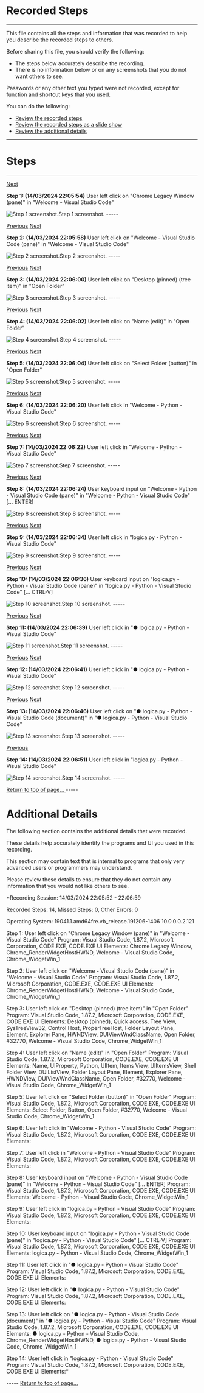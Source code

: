 ﻿# <a name="reporttop"></a>Recorded Steps
-----
This file contains all the steps and information that was recorded to help you describe the recorded steps to others. 

Before sharing this file, you should verify the following: 

- The steps below accurately describe the recording. 
- There is no information below or on any screenshots that you do not want others to see. 

Passwords or any other text you typed were not recorded, except for function and shortcut keys that you used. 

You can do the following: 

- [Review the recorded steps](#steps)
- [Review the recorded steps as a slide show](./slide0001.htm)
- [Review the additional details](#additionaldetails)
-----
# <a name="steps"></a>Steps
-----
<a name="step1"></a> [Next](#step2 "Next")

**Step 1: (‎14/‎03/‎2024 22:05:54)** User left click on "Chrome Legacy Window (pane)" in "Welcome - Visual Studio Code"

![Step 1 screenshot.](Aspose.Words.0efe520b-9992-4c12-a7e7-d4bfd1955d7e.001.jpeg "Click to enlarge/shrink screenshot.")Step 1 screenshot. -----

<a name="step2"></a>[Previous](#step1 "Previous") [Next](#step3 "Next")

**Step 2: (‎14/‎03/‎2024 22:05:58)** User left click on "Welcome - Visual Studio Code (pane)" in "Welcome - Visual Studio Code"

![Step 2 screenshot.](Aspose.Words.0efe520b-9992-4c12-a7e7-d4bfd1955d7e.002.jpeg "Click to enlarge/shrink screenshot.")Step 2 screenshot. -----

<a name="step3"></a>[Previous](#step2 "Previous") [Next](#step4 "Next")

**Step 3: (‎14/‎03/‎2024 22:06:00)** User left click on "Desktop (pinned) (tree item)" in "Open Folder"

![Step 3 screenshot.](Aspose.Words.0efe520b-9992-4c12-a7e7-d4bfd1955d7e.003.jpeg "Click to enlarge/shrink screenshot.")Step 3 screenshot. -----

<a name="step4"></a>[Previous](#step3 "Previous") [Next](#step5 "Next")

**Step 4: (‎14/‎03/‎2024 22:06:02)** User left click on "Name (edit)" in "Open Folder"

![Step 4 screenshot.](Aspose.Words.0efe520b-9992-4c12-a7e7-d4bfd1955d7e.004.jpeg "Click to enlarge/shrink screenshot.")Step 4 screenshot. -----

<a name="step5"></a>[Previous](#step4 "Previous") [Next](#step6 "Next")

**Step 5: (‎14/‎03/‎2024 22:06:04)** User left click on "Select Folder (button)" in "Open Folder"

![Step 5 screenshot.](Aspose.Words.0efe520b-9992-4c12-a7e7-d4bfd1955d7e.005.jpeg "Click to enlarge/shrink screenshot.")Step 5 screenshot. -----

<a name="step6"></a>[Previous](#step5 "Previous") [Next](#step7 "Next")

**Step 6: (‎14/‎03/‎2024 22:06:20)** User left click in "Welcome - Python - Visual Studio Code"

![Step 6 screenshot.](Aspose.Words.0efe520b-9992-4c12-a7e7-d4bfd1955d7e.006.jpeg "Click to enlarge/shrink screenshot.")Step 6 screenshot. -----

<a name="step7"></a>[Previous](#step6 "Previous") [Next](#step8 "Next")

**Step 7: (‎14/‎03/‎2024 22:06:22)** User left click in "Welcome - Python - Visual Studio Code"

![Step 7 screenshot.](Aspose.Words.0efe520b-9992-4c12-a7e7-d4bfd1955d7e.007.jpeg "Click to enlarge/shrink screenshot.")Step 7 screenshot. -----

<a name="step8"></a>[Previous](#step7 "Previous") [Next](#step9 "Next")

**Step 8: (‎14/‎03/‎2024 22:06:24)** User keyboard input on "Welcome - Python - Visual Studio Code (pane)" in "Welcome - Python - Visual Studio Code" [... ENTER]

![Step 8 screenshot.](Aspose.Words.0efe520b-9992-4c12-a7e7-d4bfd1955d7e.008.jpeg "Click to enlarge/shrink screenshot.")Step 8 screenshot. -----

<a name="step9"></a>[Previous](#step8 "Previous") [Next](#step10 "Next")

**Step 9: (‎14/‎03/‎2024 22:06:34)** User left click in "logica.py - Python - Visual Studio Code"

![Step 9 screenshot.](Aspose.Words.0efe520b-9992-4c12-a7e7-d4bfd1955d7e.009.jpeg "Click to enlarge/shrink screenshot.")Step 9 screenshot. -----

<a name="step10"></a>[Previous](#step9 "Previous") [Next](#step11 "Next")

**Step 10: (‎14/‎03/‎2024 22:06:36)** User keyboard input on "logica.py - Python - Visual Studio Code (pane)" in "logica.py - Python - Visual Studio Code" [... CTRL-V]

![Step 10 screenshot.](Aspose.Words.0efe520b-9992-4c12-a7e7-d4bfd1955d7e.010.jpeg "Click to enlarge/shrink screenshot.")Step 10 screenshot. -----

<a name="step11"></a>[Previous](#step10 "Previous") [Next](#step12 "Next")

**Step 11: (‎14/‎03/‎2024 22:06:39)** User left click in "● logica.py - Python - Visual Studio Code"

![Step 11 screenshot.](Aspose.Words.0efe520b-9992-4c12-a7e7-d4bfd1955d7e.011.jpeg "Click to enlarge/shrink screenshot.")Step 11 screenshot. -----

<a name="step12"></a>[Previous](#step11 "Previous") [Next](#step13 "Next")

**Step 12: (‎14/‎03/‎2024 22:06:41)** User left click in "● logica.py - Python - Visual Studio Code"

![Step 12 screenshot.](Aspose.Words.0efe520b-9992-4c12-a7e7-d4bfd1955d7e.012.jpeg "Click to enlarge/shrink screenshot.")Step 12 screenshot. -----

<a name="step13"></a>[Previous](#step12 "Previous") [Next](#step14 "Next")

**Step 13: (‎14/‎03/‎2024 22:06:46)** User left click on "● logica.py - Python - Visual Studio Code (document)" in "● logica.py - Python - Visual Studio Code"

![Step 13 screenshot.](Aspose.Words.0efe520b-9992-4c12-a7e7-d4bfd1955d7e.013.jpeg "Click to enlarge/shrink screenshot.")Step 13 screenshot. -----

<a name="step14"></a>[Previous](#step13 "Previous") 

**Step 14: (‎14/‎03/‎2024 22:06:51)** User left click in "logica.py - Python - Visual Studio Code"

![Step 14 screenshot.](Aspose.Words.0efe520b-9992-4c12-a7e7-d4bfd1955d7e.014.jpeg "Click to enlarge/shrink screenshot.")Step 14 screenshot. -----[](#reporttop "Return to top of page")

[Return to top of page... ](#reporttop "Return to top of page")-----
# <a name="additionaldetails"></a>Additional Details
The following section contains the additional details that were recorded. 

These details help accurately identify the programs and UI you used in this recording. 

This section may contain text that is internal to programs that only very advanced users or programmers may understand. 

Please review these details to ensure that they do not contain any information that you would not like others to see. 

*Recording Session: ‎14/‎03/‎2024 22:05:52 - 22:06:59

Recorded Steps: 14, Missed Steps: 0, Other Errors: 0

Operating System: 19041.1.amd64fre.vb\_release.191206-1406 10.0.0.0.2.121

Step 1: User left click on "Chrome Legacy Window (pane)" in "Welcome - Visual Studio Code"
Program: Visual Studio Code, 1.87.2, Microsoft Corporation, CODE.EXE, CODE.EXE
UI Elements: Chrome Legacy Window, Chrome\_RenderWidgetHostHWND, Welcome - Visual Studio Code, Chrome\_WidgetWin\_1

Step 2: User left click on "Welcome - Visual Studio Code (pane)" in "Welcome - Visual Studio Code"
Program: Visual Studio Code, 1.87.2, Microsoft Corporation, CODE.EXE, CODE.EXE
UI Elements: Chrome\_RenderWidgetHostHWND, Welcome - Visual Studio Code, Chrome\_WidgetWin\_1

Step 3: User left click on "Desktop (pinned) (tree item)" in "Open Folder"
Program: Visual Studio Code, 1.87.2, Microsoft Corporation, CODE.EXE, CODE.EXE
UI Elements: Desktop (pinned), Quick access, Tree View, SysTreeView32, Control Host, ProperTreeHost, Folder Layout Pane, Element, Explorer Pane, HWNDView, DUIViewWndClassName, Open Folder, #32770, Welcome - Visual Studio Code, Chrome\_WidgetWin\_1

Step 4: User left click on "Name (edit)" in "Open Folder"
Program: Visual Studio Code, 1.87.2, Microsoft Corporation, CODE.EXE, CODE.EXE
UI Elements: Name, UIProperty, Python, UIItem, Items View, UIItemsView, Shell Folder View, DUIListView, Folder Layout Pane, Element, Explorer Pane, HWNDView, DUIViewWndClassName, Open Folder, #32770, Welcome - Visual Studio Code, Chrome\_WidgetWin\_1

Step 5: User left click on "Select Folder (button)" in "Open Folder"
Program: Visual Studio Code, 1.87.2, Microsoft Corporation, CODE.EXE, CODE.EXE
UI Elements: Select Folder, Button, Open Folder, #32770, Welcome - Visual Studio Code, Chrome\_WidgetWin\_1

Step 6: User left click in "Welcome - Python - Visual Studio Code"
Program: Visual Studio Code, 1.87.2, Microsoft Corporation, CODE.EXE, CODE.EXE
UI Elements: 

Step 7: User left click in "Welcome - Python - Visual Studio Code"
Program: Visual Studio Code, 1.87.2, Microsoft Corporation, CODE.EXE, CODE.EXE
UI Elements: 

Step 8: User keyboard input on "Welcome - Python - Visual Studio Code (pane)" in "Welcome - Python - Visual Studio Code" [... ENTER]
Program: Visual Studio Code, 1.87.2, Microsoft Corporation, CODE.EXE, CODE.EXE
UI Elements: Welcome - Python - Visual Studio Code, Chrome\_WidgetWin\_1

Step 9: User left click in "logica.py - Python - Visual Studio Code"
Program: Visual Studio Code, 1.87.2, Microsoft Corporation, CODE.EXE, CODE.EXE
UI Elements: 

Step 10: User keyboard input on "logica.py - Python - Visual Studio Code (pane)" in "logica.py - Python - Visual Studio Code" [... CTRL-V]
Program: Visual Studio Code, 1.87.2, Microsoft Corporation, CODE.EXE, CODE.EXE
UI Elements: logica.py - Python - Visual Studio Code, Chrome\_WidgetWin\_1

Step 11: User left click in "● logica.py - Python - Visual Studio Code"
Program: Visual Studio Code, 1.87.2, Microsoft Corporation, CODE.EXE, CODE.EXE
UI Elements: 

Step 12: User left click in "● logica.py - Python - Visual Studio Code"
Program: Visual Studio Code, 1.87.2, Microsoft Corporation, CODE.EXE, CODE.EXE
UI Elements: 

Step 13: User left click on "● logica.py - Python - Visual Studio Code (document)" in "● logica.py - Python - Visual Studio Code"
Program: Visual Studio Code, 1.87.2, Microsoft Corporation, CODE.EXE, CODE.EXE
UI Elements: ● logica.py - Python - Visual Studio Code, Chrome\_RenderWidgetHostHWND, ● logica.py - Python - Visual Studio Code, Chrome\_WidgetWin\_1

Step 14: User left click in "logica.py - Python - Visual Studio Code"
Program: Visual Studio Code, 1.87.2, Microsoft Corporation, CODE.EXE, CODE.EXE
UI Elements:* 


-----[](#reporttop "Return to top of page")
[Return to top of page... ](#reporttop "Return to top of page")


